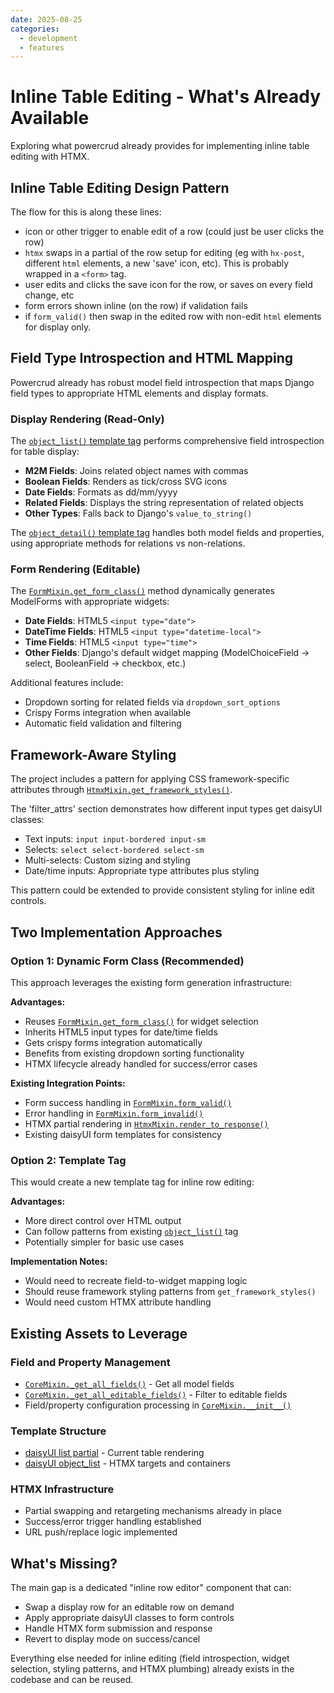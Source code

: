 ```yaml
---
date: 2025-08-25
categories:
  - development
  - features
---
```

# Inline Table Editing - What's Already Available

Exploring what powercrud already provides for implementing inline table editing with HTMX.

<!-- more -->

## Inline Table Editing Design Pattern

The flow for this is along these lines:

- icon or other trigger to enable edit of a row (could just be user clicks the row)
- `htmx` swaps in a partial of the row setup for editing (eg with `hx-post`, different `html` elements, a new 'save' icon, etc). This is probably wrapped in a `<form>` tag. 
- user edits and clicks the save icon for the row, or saves on every field change, etc
- form errors shown inline (on the row) if validation fails
- if `form_valid()` then swap in the edited row with non-edit `html` elements for display only.

## Field Type Introspection and HTML Mapping

Powercrud already has robust model field introspection that maps Django field types to appropriate HTML elements and display formats.

### Display Rendering (Read-Only)

The [`object_list()` template tag](../../src/powercrud/templatetags/powercrud.py#L154) performs comprehensive field introspection for table display:

- **M2M Fields**: Joins related object names with commas
- **Boolean Fields**: Renders as tick/cross SVG icons
- **Date Fields**: Formats as dd/mm/yyyy
- **Related Fields**: Displays the string representation of related objects
- **Other Types**: Falls back to Django's `value_to_string()`

The [`object_detail()` template tag](../../src/powercrud/templatetags/powercrud.py#L118) handles both model fields and properties, using appropriate methods for relations vs non-relations.

### Form Rendering (Editable)

The [`FormMixin.get_form_class()`](../../src/powercrud/mixins/form_mixin.py#L107) method dynamically generates ModelForms with appropriate widgets:

- **Date Fields**: HTML5 `<input type="date">`
- **DateTime Fields**: HTML5 `<input type="datetime-local">`
- **Time Fields**: HTML5 `<input type="time">`
- **Other Fields**: Django's default widget mapping (ModelChoiceField → select, BooleanField → checkbox, etc.)

Additional features include:
- Dropdown sorting for related fields via `dropdown_sort_options`
- Crispy Forms integration when available
- Automatic field validation and filtering

## Framework-Aware Styling

The project includes a pattern for applying CSS framework-specific attributes through [`HtmxMixin.get_framework_styles()`](../../src/powercrud/mixins/htmx_mixin.py#L25).

The 'filter_attrs' section demonstrates how different input types get daisyUI classes:
- Text inputs: `input input-bordered input-sm`
- Selects: `select select-bordered select-sm`
- Multi-selects: Custom sizing and styling
- Date/time inputs: Appropriate type attributes plus styling

This pattern could be extended to provide consistent styling for inline edit controls.

## Two Implementation Approaches

### Option 1: Dynamic Form Class (Recommended)

This approach leverages the existing form generation infrastructure:

**Advantages:**

- Reuses [`FormMixin.get_form_class()`](../../src/powercrud/mixins/form_mixin.py#L107) for widget selection
- Inherits HTML5 input types for date/time fields
- Gets crispy forms integration automatically
- Benefits from existing dropdown sorting functionality
- HTMX lifecycle already handled for success/error cases

**Existing Integration Points:**

- Form success handling in [`FormMixin.form_valid()`](../../src/powercrud/mixins/form_mixin.py#L197)
- Error handling in [`FormMixin.form_invalid()`](../../src/powercrud/mixins/form_mixin.py#L277)
- HTMX partial rendering in [`HtmxMixin.render_to_response()`](../../src/powercrud/mixins/htmx_mixin.py#L255)
- Existing daisyUI form templates for consistency

### Option 2: Template Tag

This would create a new template tag for inline row editing:

**Advantages:**

- More direct control over HTML output
- Can follow patterns from existing [`object_list()`](../../src/powercrud/templatetags/powercrud.py#L154) tag
- Potentially simpler for basic use cases

**Implementation Notes:**

- Would need to recreate field-to-widget mapping logic
- Should reuse framework styling patterns from `get_framework_styles()`
- Would need custom HTMX attribute handling

## Existing Assets to Leverage

### Field and Property Management

- [`CoreMixin._get_all_fields()`](../../src/powercrud/mixins/core_mixin.py#L239) - Get all model fields
- [`CoreMixin._get_all_editable_fields()`](../../src/powercrud/mixins/core_mixin.py#L249) - Filter to editable fields
- Field/property configuration processing in [`CoreMixin.__init__()`](../../src/powercrud/mixins/core_mixin.py#L83)

### Template Structure

- [daisyUI list partial](../../src/powercrud/templates/powercrud/daisyUI/partial/list.html) - Current table rendering
- [daisyUI object_list](../../src/powercrud/templates/powercrud/daisyUI/object_list.html) - HTMX targets and containers

### HTMX Infrastructure

- Partial swapping and retargeting mechanisms already in place
- Success/error trigger handling established
- URL push/replace logic implemented

## What's Missing?

The main gap is a dedicated "inline row editor" component that can:

- Swap a display row for an editable row on demand
- Apply appropriate daisyUI classes to form controls
- Handle HTMX form submission and response
- Revert to display mode on success/cancel

Everything else needed for inline editing (field introspection, widget selection, styling patterns, and HTMX plumbing) already exists in the codebase and can be reused.

